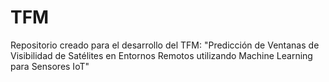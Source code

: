 # TFM
Repositorio creado para el desarrollo del TFM: "Predicción de Ventanas de Visibilidad de Satélites en Entornos Remotos utilizando Machine Learning para Sensores IoT"
